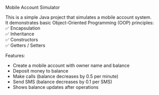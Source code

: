 Mobile Account Simulator

This is a simple Java project that simulates a mobile account system.  
It demonstrates basic Object-Oriented Programming (OOP) principles:  
✅ Encapsulation  
✅ Inheritance  
✅ Constructors  
✅ Getters / Setters  

Features:
- Create a mobile account with owner name and balance
- Deposit money to balance
- Make calls (balance decreases by 0.5 per minute)
- Send SMS (balance decreases by 0.1 per SMS)
- Shows balance updates after operations
